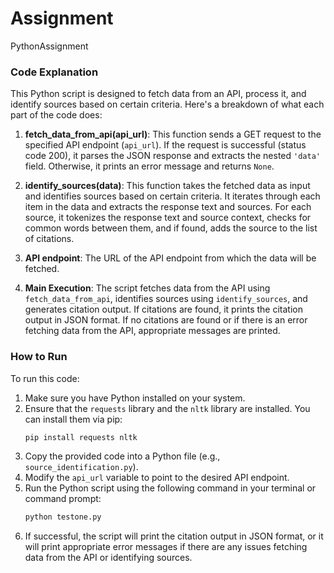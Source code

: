 # Assignment
PythonAssignment

### Code Explanation

This Python script is designed to fetch data from an API, process it, and identify sources based on certain criteria. Here's a breakdown of what each part of the code does:

1. **fetch_data_from_api(api_url)**: This function sends a GET request to the specified API endpoint (`api_url`). If the request is successful (status code 200), it parses the JSON response and extracts the nested `'data'` field. Otherwise, it prints an error message and returns `None`.

2. **identify_sources(data)**: This function takes the fetched data as input and identifies sources based on certain criteria. It iterates through each item in the data and extracts the response text and sources. For each source, it tokenizes the response text and source context, checks for common words between them, and if found, adds the source to the list of citations.

3. **API endpoint**: The URL of the API endpoint from which the data will be fetched.

4. **Main Execution**: The script fetches data from the API using `fetch_data_from_api`, identifies sources using `identify_sources`, and generates citation output. If citations are found, it prints the citation output in JSON format. If no citations are found or if there is an error fetching data from the API, appropriate messages are printed.

### How to Run

To run this code:

1. Make sure you have Python installed on your system.
2. Ensure that the `requests` library and the `nltk` library are installed. You can install them via pip:
   ```bash
   pip install requests nltk
   ```
3. Copy the provided code into a Python file (e.g., `source_identification.py`).
4. Modify the `api_url` variable to point to the desired API endpoint.
5. Run the Python script using the following command in your terminal or command prompt:
   ```bash
   python testone.py
   ```
6. If successful, the script will print the citation output in JSON format, or it will print appropriate error messages if there are any issues fetching data from the API or identifying sources.
